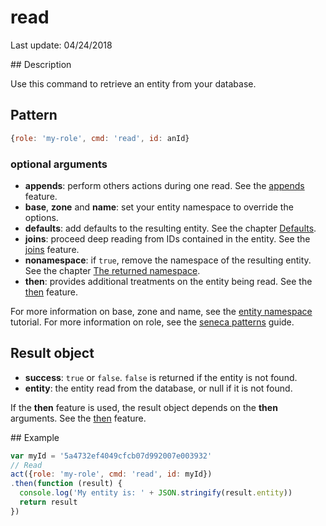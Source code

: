 # read

Last update: 04/24/2018

## Description

Use this command to retrieve an entity from your database.

## Pattern

```js
{role: 'my-role', cmd: 'read', id: anId}
```

### optional arguments

* **appends**: perform others actions during one read. See the [appends][] feature.
* **base**, **zone** and **name**: set your entity namespace to override the options.
* **defaults**: add defaults to the resulting entity. See the chapter [Defaults][].
* **joins**: proceed deep reading from IDs contained in the entity. See the [joins][] feature.
* **nonamespace**: if `true`, remove the namespace of the resulting entity. See the chapter [The returned namespace][].
* **then**: provides additional treatments on the entity being read. See the [then][] feature.

For more information on base, zone and name, see the [entity namespace][] tutorial.
For more information on role, see the [seneca patterns][] guide.

## Result object

- **success**: `true` or `false`. `false` is returned if the entity is not found.
- **entity**: the entity read from the database, or null if it is not found.

If the **then** feature is used, the result object depends on the **then** arguments. See the [then][] feature.

## Example

```js
var myId = '5a4732ef4049cfcb07d992007e003932'
// Read
act({role: 'my-role', cmd: 'read', id: myId})
.then(function (result) {
  console.log('My entity is: ' + JSON.stringify(result.entity))
  return result
})
```

[The returned namespace]: https://github.com/jack-y/seneca-entity-crud/blob/master/README.md#the-returned-namespace
[Defaults]: https://github.com/jack-y/seneca-entity-crud/blob/master/README.md#defaults
[appends]: https://github.com/jack-y/seneca-entity-crud/tree/master/docs/appends.md
[entity namespace]: http://senecajs.org/docs/tutorials/understanding-data-entities.html#zone-base-and-name-the-entity-namespace
[joins]: https://github.com/jack-y/seneca-entity-crud/tree/master/docs/joins.md
[seneca patterns]: http://senecajs.org/getting-started/#patterns
[then]: https://github.com/jack-y/seneca-entity-crud/tree/master/docs/then.md
